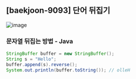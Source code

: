 ## [baekjoon-9093] 단어 뒤집기

![image](https://user-images.githubusercontent.com/22045163/106906619-b5c3ad80-6740-11eb-8aa2-7dc86e9c8e96.png)

### 문자열 뒤집는 방법 - Java

```java
StringBuffer buffer = new StringBuffer();
String s = "Hello";
buffer.append(s).reverse();
System.out.println(buffer.toString()); // olleH
```
